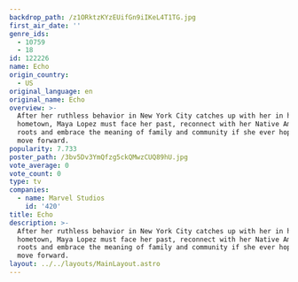 ```yaml
---
backdrop_path: /z1ORktzKYzEUifGn9iIKeL4T1TG.jpg
first_air_date: ''
genre_ids:
  - 10759
  - 18
id: 122226
name: Echo
origin_country:
  - US
original_language: en
original_name: Echo
overview: >-
  After her ruthless behavior in New York City catches up with her in her
  hometown, Maya Lopez must face her past, reconnect with her Native American
  roots and embrace the meaning of family and community if she ever hopes to
  move forward.
popularity: 7.733
poster_path: /3bv5Dv3YmQfzg5ckQMwzCUQ89hU.jpg
vote_average: 0
vote_count: 0
type: tv
companies:
  - name: Marvel Studios
    id: '420'
title: Echo
description: >-
  After her ruthless behavior in New York City catches up with her in her
  hometown, Maya Lopez must face her past, reconnect with her Native American
  roots and embrace the meaning of family and community if she ever hopes to
  move forward.
layout: ../../layouts/MainLayout.astro
---
```


